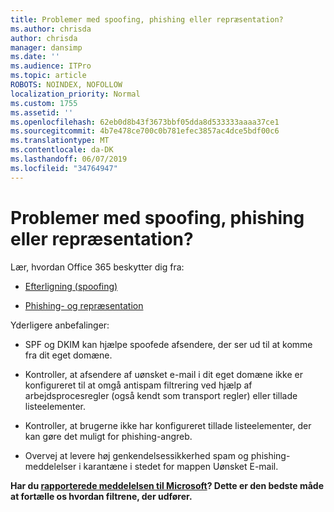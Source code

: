```yaml
---
title: Problemer med spoofing, phishing eller repræsentation?
ms.author: chrisda
author: chrisda
manager: dansimp
ms.date: ''
ms.audience: ITPro
ms.topic: article
ROBOTS: NOINDEX, NOFOLLOW
localization_priority: Normal
ms.custom: 1755
ms.assetid: ''
ms.openlocfilehash: 62eb0d8b43f3673bbf05dda8d533333aaaa37ce1
ms.sourcegitcommit: 4b7e478ce700c0b781efec3857ac4dce5bdf00c6
ms.translationtype: MT
ms.contentlocale: da-DK
ms.lasthandoff: 06/07/2019
ms.locfileid: "34764947"
---
```

# <a name="issues-with-spoofing-phishing-or-impersonation"></a>Problemer med spoofing, phishing eller repræsentation?

Lær, hvordan Office 365 beskytter dig fra:

- [Efterligning (spoofing)](https://docs.microsoft.com/office365/securitycompliance/anti-spoofing-protection)

- [Phishing- og repræsentation](https://docs.microsoft.com/office365/securitycompliance/atp-anti-phishing)

Yderligere anbefalinger:

- SPF og DKIM kan hjælpe spoofede afsendere, der ser ud til at komme fra dit eget domæne.

- Kontroller, at afsendere af uønsket e-mail i dit eget domæne ikke er konfigureret til at omgå antispam filtrering ved hjælp af arbejdsprocesregler (også kendt som transport regler) eller tillade listeelementer.

- Kontroller, at brugerne ikke har konfigureret tillade listeelementer, der kan gøre det muligt for phishing-angreb.

- Overvej at levere høj genkendelsessikkerhed spam og phishing-meddelelser i karantæne i stedet for mappen Uønsket E-mail.

**Har du [rapporterede meddelelsen til Microsoft](https://support.office.com/article/b5caa9f1-cdf3-4443-af8c-ff724ea719d2)? Dette er den bedste måde at fortælle os hvordan filtrene, der udfører.**
